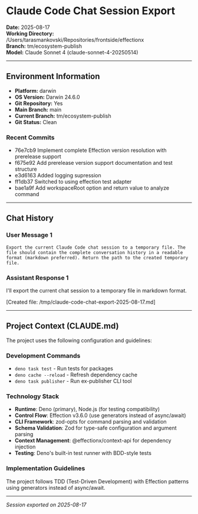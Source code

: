 # Claude Code Chat Session Export

**Date:** 2025-08-17  
**Working Directory:** /Users/tarasmankovski/Repositories/frontside/effectionx  
**Branch:** tm/ecosystem-publish  
**Model:** Claude Sonnet 4 (claude-sonnet-4-20250514)

---

## Environment Information

- **Platform:** darwin
- **OS Version:** Darwin 24.6.0
- **Git Repository:** Yes
- **Main Branch:** main
- **Current Branch:** tm/ecosystem-publish
- **Git Status:** Clean

### Recent Commits
- 76e7cb9 Implement complete Effection version resolution with prerelease support
- f675e92 Add prerelease version support documentation and test structure
- e3d6163 Added logging supression
- ff1db37 Switched to using effection test adapter
- bae1a9f Add workspaceRoot option and return value to analyze command

---

## Chat History

### User Message 1
```
Export the current Claude Code chat session to a temporary file. The file should contain the complete conversation history in a readable format (markdown preferred). Return the path to the created temporary file.
```

### Assistant Response 1
I'll export the current chat session to a temporary file in markdown format.

[Created file: /tmp/claude-code-chat-export-2025-08-17.md]

---

## Project Context (CLAUDE.md)

The project uses the following configuration and guidelines:

### Development Commands
- `deno task test` - Run tests for packages
- `deno cache --reload` - Refresh dependency cache
- `deno task publisher` - Run ex-publisher CLI tool

### Technology Stack
- **Runtime**: Deno (primary), Node.js (for testing compatibility)
- **Control Flow**: Effection v3.6.0 (use generators instead of async/await)
- **CLI Framework**: zod-opts for command parsing and validation
- **Schema Validation**: Zod for type-safe configuration and argument parsing
- **Context Management**: @effectionx/context-api for dependency injection
- **Testing**: Deno's built-in test runner with BDD-style tests

### Implementation Guidelines
The project follows TDD (Test-Driven Development) with Effection patterns using generators instead of async/await.

---

*Session exported on 2025-08-17*